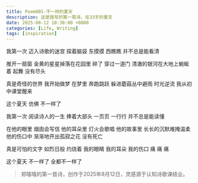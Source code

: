 ```yaml
---
title: Poem001-不一样的夏天
description: 这是我写的第一首诗，在33岁的夏天
date: 2025-08-12 18:30:00 +0800
categories: [Life, Writing]
tags: [inspiration]
---
```



我第一次
迈入诗歌的迷宫
探着脑袋
东摸摸 西瞧瞧
并不总是能看清

推开一扇窗
金黄的星星掉落在花园里 碎了
穿过一道门
清澈的银河在大地上蜿蜒着 起舞
没有尽头

真是奇怪的世界
我开始做梦 在梦里
奔跑跳跃
躲进蘑菇丛中避雨
时光逆流
我从初中课堂醒来

这个夏天
仿佛
不一样了

我第一次
阅读诗人的一生
捧着大部头
一页页 一行行
并不总是能读懂

在他的眼里 烟囱会写信
他的耳朵里 灯火会歌唱
他的故事里 长长的沉默难掩温柔
他的伤口中 渐渐地开出孤寂之花
没有死亡

真是可怕的文字
如烈日般
灼烧着
我的眼睛
我的耳朵
我的伤口
痛
痛
痛

这个夏天
不一样了
全都不一样了

> 郑嘻嘻的第一首诗，创作于2025年8月12日，灵感源于认知诗歌课结业。